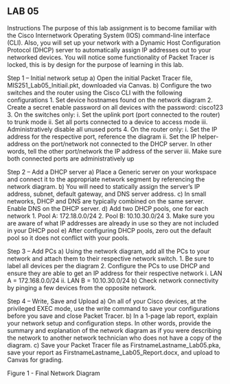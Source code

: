 ## LAB 05

Instructions
The purpose of this lab assignment is to become familiar with the Cisco Internetwork Operating System (IOS) command-line interface (CLI).  Also, you will set up your network with a Dynamic Host Configuration Protocol (DHCP) server to automatically assign IP addresses out to your networked devices.  You will notice some functionality of Packet Tracer is locked, this is by design for the purpose of learning in this lab.

Step 1 – Initial network setup
  a)	Open the initial Packet Tracer file, MIS251_Lab05_Initiail.pkt, downloaded via Canvas.
  b)	Configure the two switches and the router using the Cisco CLI with the following configurations
    1.	Set device hostnames found on the network diagram
    2.	Create a secret enable password on all devices with the password: cisco123
    3.	On the switches only:
      i.	Set the uplink port (port connected to the router) to trunk mode
      ii.	Set all ports connected to a device to access mode
      iii.	Administratively disable all unused ports
  4.	On the router only:
    i.	Set the IP address for the respective port, reference the diagram
    ii.	Set the IP helper-address on the port/network not connected to the DHCP server.  In other words, tell the other port/network the IP address of the server
    iii.	Make sure both connected ports are administratively up

Step 2 – Add a DHCP server
  a)	Place a Generic server on your workspace and connect it to the appropriate network segment by referencing the network diagram.
  b)	You will need to statically assign the server’s IP address, subnet, default gateway, and DNS server address.
  c)	In small networks, DHCP and DNS are typically combined on the same server.  Enable DNS on the DHCP server.
  d)	Add two DHCP pools, one for each network
    1.	Pool A: 172.18.0.0/24
    2.	Pool B: 10.10.30.0/24
    3.	Make sure you are aware of what IP addresses are already in use so they are not included in your DHCP pool
  e)	After configuring DHCP pools, zero out the default pool so it does not conflict with your pools.

Step 3 – Add PCs
  a)	Using the network diagram, add all the PCs to your network and attach them to their respective network switch.
    1.	Be sure to label all devices per the diagram
    2.	Configure the PCs to use DHCP and ensure they are able to get an IP address for their respective network
      i.	LAN A = 172.168.0.0/24
      ii.	LAN B = 10.10.30.0/24
  b)	Check network connectivity by pinging a few devices from the opposite network.

Step 4 – Write, Save and Upload
  a)	On all of your Cisco devices, at the privileged EXEC mode, use the write command to save your configurations before you save and close Packet Tracer.
  b)	In a 1-page lab report, explain your network setup and configuration steps.  In other words, provide the summary and explanation of the network diagram as if you were describing the network to another network technician who does not have a copy of the diagram.
  c)	Save your Packet Tracer file as FirstnameLastname_Lab05.pka, save your report as FirstnameLastname_Lab05_Report.docx, and upload to Canvas for grading.

Figure 1 - Final Network Diagram
